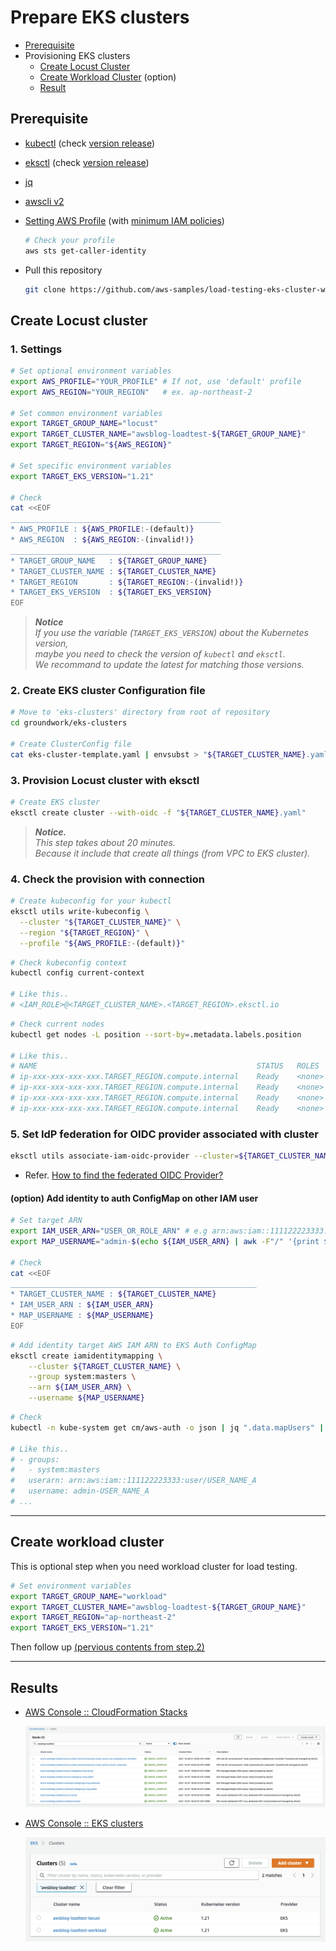 # Prepare EKS clusters

- [Prerequisite](#prerequisite)
- Provisioning EKS clusters
  - [Create Locust Cluster](#create-locust-cluster)
  - [Create Workload Cluster](#create-workload-cluster) (option)
  - [Result](#result)

## Prerequisite

- [kubectl](https://kubernetes.io/docs/tasks/tools/#kubectl) (check [version release](https://kubernetes.io/releases/))
- [eksctl](https://eksctl.io/introduction/#installation) (check [version release](https://github.com/weaveworks/eksctl/releases))
- [jq](https://stedolan.github.io/jq/download/)
- [awscli v2](https://docs.aws.amazon.com/cli/latest/userguide/getting-started-version.html)
- [Setting AWS Profile](https://docs.aws.amazon.com/cli/latest/userguide/cli-configure-profiles.html) (with [minimum IAM policies](https://eksctl.io/usage/minimum-iam-policies/))

  ```bash
  # Check your profile
  aws sts get-caller-identity
  ```

- Pull this repository

  ```bash
  git clone https://github.com/aws-samples/load-testing-eks-cluster-with-locust
  ```

## Create Locust cluster

### 1. Settings

```bash
# Set optional environment variables
export AWS_PROFILE="YOUR_PROFILE" # If not, use 'default' profile
export AWS_REGION="YOUR_REGION"   # ex. ap-northeast-2

# Set common environment variables
export TARGET_GROUP_NAME="locust"
export TARGET_CLUSTER_NAME="awsblog-loadtest-${TARGET_GROUP_NAME}"
export TARGET_REGION="${AWS_REGION}"

# Set specific environment variables
export TARGET_EKS_VERSION="1.21"

# Check
cat <<EOF
_______________________________________________
* AWS_PROFILE : ${AWS_PROFILE:-(default)}
* AWS_REGION  : ${AWS_REGION:-(invalid!)}
_______________________________________________
* TARGET_GROUP_NAME   : ${TARGET_GROUP_NAME}
* TARGET_CLUSTER_NAME : ${TARGET_CLUSTER_NAME}
* TARGET_REGION       : ${TARGET_REGION:-(invalid!)}
* TARGET_EKS_VERSION  : ${TARGET_EKS_VERSION}
EOF
```

> _**Notice**_  
> _If you use the variable (`TARGET_EKS_VERSION`) about the Kubernetes version,_  
> _maybe you need to check the version of `kubectl` and `eksctl`._  
> _We recommand to update the latest for matching those versions._

### 2. Create EKS cluster Configuration file

```bash
# Move to 'eks-clusters' directory from root of repository
cd groundwork/eks-clusters

# Create ClusterConfig file
cat eks-cluster-template.yaml | envsubst > "${TARGET_CLUSTER_NAME}.yaml"
```

### 3. Provision Locust cluster with eksctl

```bash
# Create EKS cluster
eksctl create cluster --with-oidc -f "${TARGET_CLUSTER_NAME}.yaml"
```

> _**Notice.**_  
> _This step takes about 20 minutes._  
> _Because it include that create all things (from VPC to EKS cluster)._

### 4. Check the provision with connection

```bash
# Create kubeconfig for your kubectl
eksctl utils write-kubeconfig \
  --cluster "${TARGET_CLUSTER_NAME}" \
  --region "${TARGET_REGION}" \
  --profile "${AWS_PROFILE:-(default)}"
```

```bash
# Check kubeconfig context
kubectl config current-context

# Like this..
# <IAM_ROLE>@<TARGET_CLUSTER_NAME>.<TARGET_REGION>.eksctl.io
```

```bash
# Check current nodes
kubectl get nodes -L position --sort-by=.metadata.labels.position

# Like this..
# NAME                                                 STATUS   ROLES    AGE     VERSION                POSITION
# ip-xxx-xxx-xxx-xxx.TARGET_REGION.compute.internal    Ready    <none>   46s     MATCH_ON_EKS_VERSION   addon
# ip-xxx-xxx-xxx-xxx.TARGET_REGION.compute.internal    Ready    <none>   48s     MATCH_ON_EKS_VERSION   locust
# ip-xxx-xxx-xxx-xxx.TARGET_REGION.compute.internal    Ready    <none>   52s     MATCH_ON_EKS_VERSION   locust
# ip-xxx-xxx-xxx-xxx.TARGET_REGION.compute.internal    Ready    <none>   44s     MATCH_ON_EKS_VERSION   locust
```

### 5. Set IdP federation for OIDC provider associated with cluster

```bash
eksctl utils associate-iam-oidc-provider --cluster=${TARGET_CLUSTER_NAME} --approve
```

- Refer. [How to find the federated OIDC Provider?](https://docs.aws.amazon.com/ko_kr/eks/latest/userguide/enable-iam-roles-for-service-accounts.html)

#### (option) Add identity to auth ConfigMap on other IAM user

```bash
# Set target ARN
export IAM_USER_ARN="USER_OR_ROLE_ARN" # e.g arn:aws:iam::111122223333:user/USER_NAME_A
export MAP_USERNAME="admin-$(echo ${IAM_USER_ARN} | awk -F"/" '{print $2}')"

# Check
cat <<EOF
_______________________________________________________
* TARGET_CLUSTER_NAME : ${TARGET_CLUSTER_NAME}
* IAM_USER_ARN : ${IAM_USER_ARN}
* MAP_USERNAME : ${MAP_USERNAME}
EOF
```

```bash
# Add identity target AWS IAM ARN to EKS Auth ConfigMap
eksctl create iamidentitymapping \
    --cluster ${TARGET_CLUSTER_NAME} \
    --group system:masters \
    --arn ${IAM_USER_ARN} \
    --username ${MAP_USERNAME}
```

```bash
# Check
kubectl -n kube-system get cm/aws-auth -o json | jq ".data.mapUsers" | jq -r

# Like this..
# - groups:
#   - system:masters
#   userarn: arn:aws:iam::111122223333:user/USER_NAME_A
#   username: admin-USER_NAME_A
# ...
```

---

## Create workload cluster

This is optional step when you need workload cluster for load testing.

```bash
# Set environment variables
export TARGET_GROUP_NAME="workload"
export TARGET_CLUSTER_NAME="awsblog-loadtest-${TARGET_GROUP_NAME}"
export TARGET_REGION="ap-northeast-2"
export TARGET_EKS_VERSION="1.21"
```

Then follow up [(pervious contents from step.2)](#2-create-eks-cluster-configuration-file)

---

## Results

- [AWS Console :: CloudFormation Stacks](https://console.aws.amazon.com/cloudformation/home#/stacks?filteringStatus=active&filteringText=awsblog-loadtest&viewNested=true&hideStacks=false)

  ![cfn-console-result](./result-images/cfn-console.png)

- [AWS Console :: EKS clusters](https://console.aws.amazon.com/eks/home)

  ![eks-console-result](./result-images/eks-console.png)
